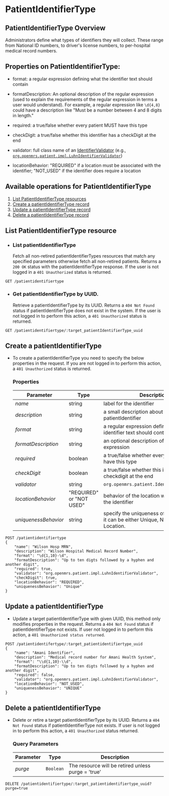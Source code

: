 # PatientIdentifierType

## PatientIdentifierType Overview
Administrators define what types of identifiers they will collect. These range from National ID numbers, to driver's license numbers, to per-hospital medical record numbers.

## Properties on PatientIdentifierType:

* format: a regular expression defining what the identifier text should contain

* formatDescription: An optional description of the regular expression (used to explain the requirements of the regular expression in terms a user would understand). For example, a regular expression like `\d{4,8}` could have a description like "Must be a number between 4 and 8 digits in length."

* required: a true/false whether every patient MUST have this type

* checkDigit: a true/false whether this identifier has a checkDigit at the end

* validator: full class name of an [IdentifierValidator](https://docs.openmrs.org/doc/org/openmrs/patient/IdentifierValidator.html) (e.g., [`org.openmrs.patient.impl.LuhnIdentifierValidator`](https://docs.openmrs.org/doc/org/openmrs/patient/impl/LuhnIdentifierValidator.html))

* locationBehavior: "REQUIRED" if a location must be associated with the identifier; "NOT_USED" if the identifier does require a location

## Available operations for PatientIdentifierType

1. [List PatientIdentifierType resources](#List-patientidentifierType-resource)
2. [Create a patientIdentifierType record](#create-a-patientidentifierType)
3. [Update a patientIdentifierType record](#update-a-patientIdentifierType)
4. [Delete a patientIdentifierType record](#delete-a-patientIdentifierType)

## List PatientIdentifierType resource

* ### List patientIdentifierType

    Fetch all non-retired patientIdentifierTypes resources that match any specified parameters otherwise fetch all non-retired patients. Returns a `200 OK` status with the patientIdentifierType response. If the user is not logged in a `401 Unauthorized` status is returned.

```console
GET /patientidentifiertype
```

* ### Get patientIdentifierType by UUID.

    Retrieve a patientIdentifierType by its UUID. Returns a `404 Not Found` status if patientIdentifierType does not exist in the system. If the user is not logged in to perform this action, a `401 Unauthorized` status is returned.

```console
GET /patientidentifiertype/:target_patientIdentifierType_uuid
```
## Create a patientIdentifierType

* To create a patientIdentifierType you need to specify the below properties in the request. If you are not logged in to perform this action, a `401 Unauthorized` status is returned.

    ### Properties

    Parameter | Type | Description
    --- | --- | ---
    *name* | string | label for the identifier
    *description* | string | a small description about the patientIdentifier
    *format* | string | a regular expression defining what the identifier text should contain
    *formatDescription* | string | an optional description of the regular expression
    *required* | boolean | a true/false whether every patient MUST have this type
    *checkDigit* | boolean | a true/false whether this identifier has a checkdigit at the end
    *validator* | string | `org.openmrs.patient.IdentifierValidator`
    *locationBehavior* | "REQUIRED" or "NOT USED" | behavior of the location with respect to the identifier 
    *uniquenessBehavior* | string | specify the uniqueness of the behaviour, it can be either Unique, Non Unique or Location.

```console
POST /patientidentifiertype
{
    "name": "Wilson Hosp MRN",
    "description": "Wilson Hospital Medical Record Number",
    "format": "\d{1,10}-\d",
    "formatDescription": "Up to ten digts followed by a hyphen and another digit",
    "required": true,
    "validator": "org.openmrs.patient.impl.LuhnIdentifierValidator",
    "checkDigit": true,
    "locationBehavior": "REQUIRED",
    "uniquenessBehavior": "Unique"
}
```
## Update a patientIdentifierType

* Update a target patientIdentifierType with given UUID, this method only modifies properties in the request. 
Returns a `404 Not Found` status if patientIdentifierType not exists. If user not logged in to perform this action, a `401 Unauthorized status returned`.

```console
POST /patientidentifertype/:target_patientidentifiertype_uuid
{
    "name": "Amani Identifier",
    "description": "Medical record number for Amani Health System",
    "format": "\\d{1,10}-\\d",
    "formatDescription": "Up to ten digts followed by a hyphen and another digit",
    "required": false,
    "validator": "org.openmrs.patient.impl.LuhnIdentifierValidator",
    "locationBehavior": "NOT_USED",
    "uniquenessBehavior": "UNIQUE"
}
```

## Delete a patientIdentifierType

* Delete or retire a target patientIdentifierType by its UUID. Returns a `404 Not Found` status if patientIdentifierType not exists. If user is not logged in to perform this action, a `401 Unauthorized` status returned.

    ### Query Parameters

    Parameter | Type | Description
    --- | --- | ---
    *purge* | `Boolean` | The resource will be retired unless purge = 'true'

```console
DELETE /patientidentifiertype/:target_patientidentifiertype_uuid?purge=true
```
